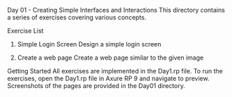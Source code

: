 Day 01 - Creating Simple Interfaces and Interactions
This directory contains a series of exercises covering various concepts.

Exercise List
1. Simple Login Screen
Design a simple login screen



3. Create a web page
Create a web page similar to the given image


Getting Started
All exercises are implemented in the Day1.rp file. To run the exercises, open the Day1.rp file in Axure RP 9 and navigate to preview. Screenshots of the pages are provided in the Day01 directory.
